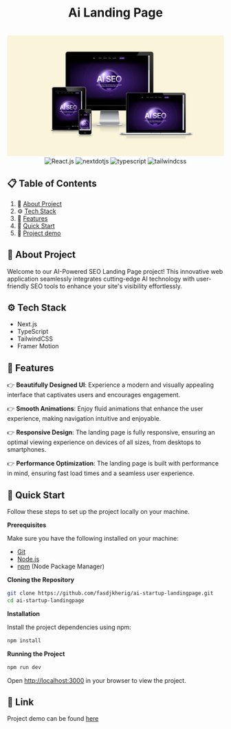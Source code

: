 <h1 align="center">Ai Landing Page</h1>

<div align="center">
  <br />
      <img src="./src/assets/ai-landing-page-cover.png" alt="Project Banner">
  <br />
  
  <div>
  <img src="https://img.shields.io/badge/-React_JS-61DAFB?style=for-the-badge&logo=react&logoColor=white" alt="React.js" />
    <img src="https://img.shields.io/badge/-Next_JS-black?style=for-the-badge&logoColor=white&logo=nextdotjs&color=000000" alt="nextdotjs" />
    <img src="https://img.shields.io/badge/-TypeScript-black?style=for-the-badge&logoColor=white&logo=typescript&color=3178C6" alt="typescript" />
    <img src="https://img.shields.io/badge/-Tailwind_CSS-black?style=for-the-badge&logoColor=white&logo=tailwindcss&color=06B6D4" alt="tailwindcss" />

  </div>

</div>

## 📋 <a name="table">Table of Contents</a>

1. 🌟 [About Project](#about)
2. ⚙️ [Tech Stack](#tech-stack)
3. 🔋 [Features](#features)
4. 🚀 [Quick Start](#quick-start)
5. 🔗 [Project demo](#project-demo)
<!-- 6. 🕸️ [Snippets](#snippets) -->

## <a name="about">🌟 About Project</a>

Welcome to our AI-Powered SEO Landing Page project! This innovative web application seamlessly integrates cutting-edge AI technology with user-friendly SEO tools to enhance your site's visibility effortlessly.

## <a name="tech-stack">⚙️ Tech Stack</a>

- Next.js
- TypeScript
- TailwindCSS
- Framer Motion

## <a name="features">🔋 Features</a>

👉 **Beautifully Designed UI**: Experience a modern and visually appealing interface that captivates users and encourages engagement.

👉 **Smooth Animations**: Enjoy fluid animations that enhance the user experience, making navigation intuitive and enjoyable.

👉 **Responsive Design**: The landing page is fully responsive, ensuring an optimal viewing experience on devices of all sizes, from desktops to smartphones.

👉 **Performance Optimization**: The landing page is built with performance in mind, ensuring fast load times and a seamless user experience.

## <a name="quick-start">🚀 Quick Start</a>

Follow these steps to set up the project locally on your machine.

**Prerequisites**

Make sure you have the following installed on your machine:

- [Git](https://git-scm.com/)
- [Node.js](https://nodejs.org/en)
- [npm](https://www.npmjs.com/) (Node Package Manager)

**Cloning the Repository**

```bash
git clone https://github.com/fasdjkherig/ai-startup-landingpage.git
cd ai-startup-landingpage
```

**Installation**

Install the project dependencies using npm:

```bash
npm install
```

**Running the Project**

```bash
npm run dev
```

Open [http://localhost:3000](http://localhost:3000) in your browser to view the project.

## <a name="project-demo">🔗 Link</a>

Project demo can be found [here](https://ai-startup-landingpage-rgrg.vercel.app/)
